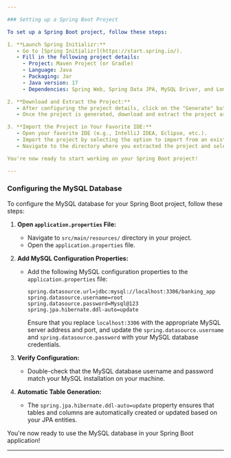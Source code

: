 ```yaml
---

### Setting up a Spring Boot Project

To set up a Spring Boot project, follow these steps:

1. **Launch Spring Initializr:**
   - Go to [Spring Initializr](https://start.spring.io/).
   - Fill in the following project details:
     - Project: Maven Project (or Gradle)
     - Language: Java
     - Packaging: Jar
     - Java version: 17
     - Dependencies: Spring Web, Spring Data JPA, MySQL Driver, and Lombok

2. **Download and Extract the Project:**
   - After configuring the project details, click on the "Generate" button.
   - Once the project is generated, download and extract the project archive.

3. **Import the Project in Your Favorite IDE:**
   - Open your favorite IDE (e.g., IntelliJ IDEA, Eclipse, etc.).
   - Import the project by selecting the option to import from an existing Maven or Gradle project.
   - Navigate to the directory where you extracted the project and select it.

You're now ready to start working on your Spring Boot project!

---
```


### Configuring the MySQL Database

To configure the MySQL database for your Spring Boot project, follow these steps:

1. **Open `application.properties` File:**
   - Navigate to `src/main/resources/` directory in your project.
   - Open the `application.properties` file.

2. **Add MySQL Configuration Properties:**
   - Add the following MySQL configuration properties to the `application.properties` file:
     ```properties
     spring.datasource.url=jdbc:mysql://localhost:3306/banking_app
     spring.datasource.username=root
     spring.datasource.password=Mysql@123
     spring.jpa.hibernate.ddl-auto=update
     ```
     Ensure that you replace `localhost:3306` with the appropriate MySQL server address and port, and update the `spring.datasource.username` and `spring.datasource.password` with your MySQL database credentials.

3. **Verify Configuration:**
   - Double-check that the MySQL database username and password match your MySQL installation on your machine.

4. **Automatic Table Generation:**
   - The `spring.jpa.hibernate.ddl-auto=update` property ensures that tables and columns are automatically created or updated based on your JPA entities.

You're now ready to use the MySQL database in your Spring Boot application!

---


